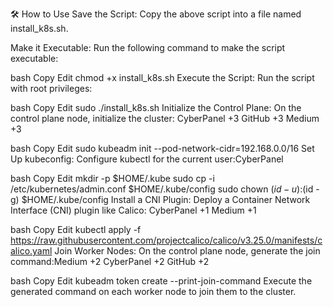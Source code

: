 🛠️ How to Use
Save the Script: Copy the above script into a file named install_k8s.sh.​

Make it Executable: Run the following command to make the script executable:​

bash
Copy
Edit
chmod +x install_k8s.sh
Execute the Script: Run the script with root privileges:​

bash
Copy
Edit
sudo ./install_k8s.sh
Initialize the Control Plane: On the control plane node, initialize the cluster:​
CyberPanel
+3
GitHub
+3
Medium
+3

bash
Copy
Edit
sudo kubeadm init --pod-network-cidr=192.168.0.0/16
Set Up kubeconfig: Configure kubectl for the current user:​
CyberPanel

bash
Copy
Edit
mkdir -p $HOME/.kube
sudo cp -i /etc/kubernetes/admin.conf $HOME/.kube/config
sudo chown $(id -u):$(id -g) $HOME/.kube/config
Install a CNI Plugin: Deploy a Container Network Interface (CNI) plugin like Calico:​
CyberPanel
+1
Medium
+1

bash
Copy
Edit
kubectl apply -f https://raw.githubusercontent.com/projectcalico/calico/v3.25.0/manifests/calico.yaml
Join Worker Nodes: On the control plane node, generate the join command:​
Medium
+2
CyberPanel
+2
GitHub
+2

bash
Copy
Edit
kubeadm token create --print-join-command
Execute the generated command on each worker node to join them to the cluster.
